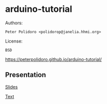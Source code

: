 # arduino-tutorial

Authors:

    Peter Polidoro <polidorop@janelia.hhmi.org>

License:

    BSD

<https://peterpolidoro.github.io/arduino-tutorial/>

## Presentation

[Slides](https://peterpolidoro.github.io/arduino-tutorial/)

[Text](text.md)
